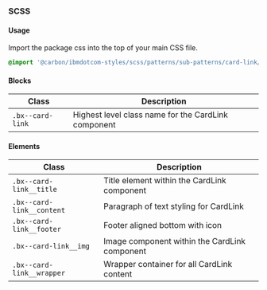 ### SCSS

#### Usage

Import the package css into the top of your main CSS file.

```css
@import '@carbon/ibmdotcom-styles/scss/patterns/sub-patterns/card-link/index';
```

#### Blocks

| Class            | Description                                         |
| ---------------- | --------------------------------------------------- |
| `.bx--card-link` | Highest level class name for the CardLink component |

#### Elements

| Class                     | Description                                   |
| ------------------------- | --------------------------------------------- |
| `.bx--card-link__title`   | Title element within the CardLink component   |
| `.bx--card-link__content` | Paragraph of text styling for CardLink        |
| `.bx--card-link__footer`  | Footer aligned bottom with icon               |
| `.bx--card-link__img`     | Image component within the CardLink component |
| `.bx--card-link__wrapper` | Wrapper container for all CardLink content    |
